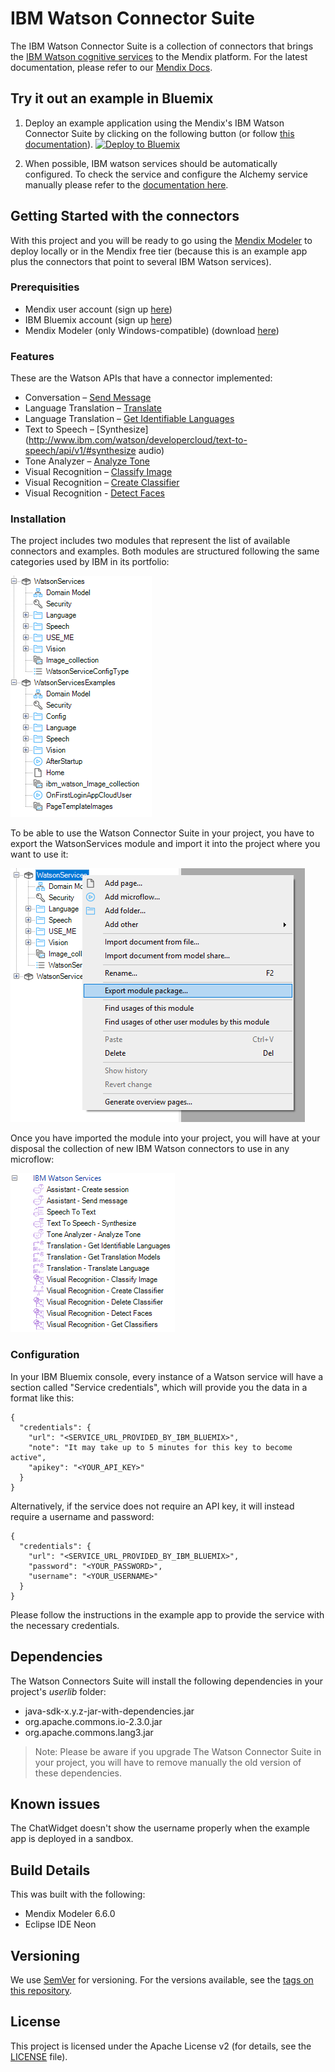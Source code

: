 # IBM Watson Connector Suite

The IBM Watson Connector Suite is a collection of connectors that brings the [IBM Watson cognitive services](https://www.ibm.com/watson/developercloud/) to the Mendix platform.
For the latest documentation, please refer to our [Mendix Docs](https://docs.mendix.com/refguide/ibm/ibm-watson-connector).

## Try it out an example in Bluemix

1. Deploy an example application using the Mendix's IBM Watson Connector Suite by clicking on the following button (or follow [this documentation](documentation/deploy-bluemix-button.md)). [![Deploy to Bluemix](https://bluemix.net/deploy/button.png)](https://bluemix.net/deploy?repository=https://github.com/mendix/IBM-Watson-Connector-Suite.git)

2. When possible, IBM watson services should be automatically configured. To check the service and configure the Alchemy service manually please refer to the [documentation here](documentation/usage.md).

## Getting Started with the connectors

With this project and you will be ready to go using the [Mendix Modeler](https://appstore.home.mendix.com/index3.html) to deploy locally or in the Mendix free tier (because this is an example app plus the connectors that point to several IBM Watson services).

### Prerequisities

* Mendix user account (sign up [here](https://www.mendix.com/try-now/))
* IBM Bluemix account (sign up [here](https://console.ng.bluemix.net/registration/))
* Mendix Modeler (only Windows-compatible) (download [here](https://appstore.home.mendix.com/index3.html))

### Features

These are the Watson APIs that have a connector implemented:

* Conversation – [Send Message](http://www.ibm.com/watson/developercloud/conversation/api/v1/#send_message)
* Language Translation – [Translate](http://www.ibm.com/watson/developercloud/language-translation/api/v2/#translate)
* Language Translation – [Get Identifiable Languages](http://www.ibm.com/watson/developercloud/language-translation/api/v2/#identifiable_languages)
* Text to Speech – [Synthesize](http://www.ibm.com/watson/developercloud/text-to-speech/api/v1/#synthesize audio)
* Tone Analyzer – [Analyze Tone ](https://www.ibm.com/watson/developercloud/tone-analyzer/api/v3/#post-tone)
* Visual Recognition – [Classify Image](http://www.ibm.com/watson/developercloud/visual-recognition/api/v3/#classify_an_image)
* Visual Recognition – [Create Classifier](http://www.ibm.com/watson/developercloud/visual-recognition/api/v3/#create_a_classifier)
* Visual Recognition - [Detect Faces](http://www.ibm.com/watson/developercloud/visual-recognition/api/v3/#detect_faces)

### Installation

The project includes two modules that represent the list of available connectors and examples. Both modules are structured following the same categories used by IBM in its portfolio:

![Project module structure words](documentation/images/documentation_image_project_module_structure.png)

To be able to use the Watson Connector Suite in your project, you have to export the WatsonServices module and import it into the project where you want to use it:

![Export module](documentation/images/documentation_image_export_module.png)

Once you have imported the module into your project, you will have at your disposal the collection of new IBM Watson connectors to use in any microflow:

![Connectors available](documentation/images/documentation_image_connectors_available.png)

### Configuration

In your IBM Bluemix console, every instance of a Watson service will have a section called "Service credentials", which will provide you the data in a format like this:

```
{
  "credentials": {
    "url": "<SERVICE_URL_PROVIDED_BY_IBM_BLUEMIX>",
    "note": "It may take up to 5 minutes for this key to become active",
    "apikey": "<YOUR_API_KEY>"
  }
}
```

Alternatively, if the service does not require an API key, it will instead require a username and password:

```
{
  "credentials": {
    "url": "<SERVICE_URL_PROVIDED_BY_IBM_BLUEMIX>",
    "password": "<YOUR_PASSWORD>",
    "username": "<YOUR_USERNAME>"
  }
}
```
Please follow the instructions in the example app to provide the service with the necessary credentials.

## Dependencies

The Watson Connectors Suite will install the following dependencies in your project's *userlib* folder:

* java-sdk-x.y.z-jar-with-dependencies.jar
* org.apache.commons.io-2.3.0.jar
* org.apache.commons.lang3.jar

> Note: Please be aware if you upgrade The Watson Connector Suite in your project, you will have to remove manually the old version of these dependencies.

## Known issues

The ChatWidget doesn't show the username properly when the example app is deployed in a sandbox.

## Build Details

This was built with the following:

* Mendix Modeler 6.6.0
* Eclipse IDE Neon

## Versioning

We use [SemVer](http://semver.org/) for versioning. For the versions available, see the [tags on this repository](https://github.com/mendix/IBM-Watson-Connector-Kit/tags).

## License

This project is licensed under the Apache License v2 (for details, see the [LICENSE](LICENSE-2.0.txt) file).
